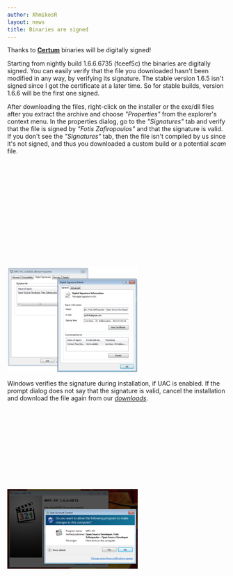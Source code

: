 ```yaml
---
author: XhmikosR
layout: news
title: Binaries are signed
---
```


Thanks to **[Certum](http://www.certum.eu/certum/cert,eindex_en.xml)** binaries will be digitally signed!

Starting from nightly build 1.6.6.6735 (fceef5c) the binaries are digitally
signed. You can easily verify that the file you downloaded hasn't been modified
in any way, by verifying its signature. The stable version 1.6.5 isn't signed
since I got the certificate at a later time. So for stable builds, version
1.6.6 will be the first one signed.

After downloading the files, right-click on the installer or the exe/dll files
after you extract the archive and choose *"Properties"* from the explorer's
context menu. In the properties dialog, go to the *"Signatures"* tab and verify
that the file is signed by <!--googleoff: all-->*"Fotis Zafiropoulos"*<!--googleon: all-->
and that the signature is valid. If you don't see the *"Signatures"* tab,
then the file isn't compiled by us since it's not signed, and thus you downloaded
a custom build or a potential *scam* file.

<div class="row gallery">
    <div class="col-xs-12 col-sm-4 text-center">
        <a class="thumbnail" href="/assets/img/news/properties-signature.png" title="Windows Explorer Properties Signature tab">
            <img class="defer" src="data:image/gif;base64,R0lGODlhAQABAAAAACH5BAEKAAEALAAAAAABAAEAAAICTAEAOw==" data-src="/assets/img/news/properties-signature-thumb.png" width="300" height="241" alt="Windows Explorer Properties Signature tab">
            <noscript><img src="/assets/img/news/properties-signature-thumb.png" width="300" height="241" alt="Windows Explorer Properties Signature tab"></noscript>
        </a>
    </div>
</div>

Windows verifies the signature during installation, if UAC is enabled.
If the prompt dialog does not say that the signature is valid, cancel the
installation and download the file again from our [*downloads*](/downloads/).

<div class="row gallery">
    <div class="col-xs-12 col-sm-4 text-center">
        <a class="thumbnail" href="/assets/img/news/install-uac.png" title="Install UAC prompt">
            <img class="defer" src="data:image/gif;base64,R0lGODlhAQABAAAAACH5BAEKAAEALAAAAAABAAEAAAICTAEAOw==" data-src="/assets/img/news/install-uac-thumb.png" width="300" height="183" alt="Install UAC prompt">
            <noscript><img src="/assets/img/news/install-uac-thumb.png" width="300" height="183" alt="Install UAC prompt"></noscript>
        </a>
    </div>
</div>

